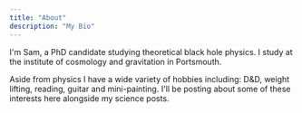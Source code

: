 ```yaml
---
title: "About"
description: "My Bio"
---
```

I'm Sam, a PhD candidate studying theoretical black hole physics. I study at the institute of cosmology and gravitation in Portsmouth.

Aside from physics I have a wide variety of hobbies including: D&D, weight lifting, reading, guitar and mini-painting.
I'll be posting about some of these interests here alongside my science posts. 